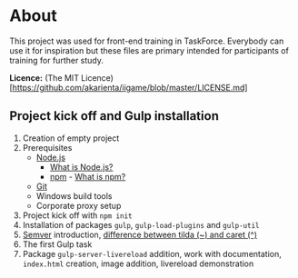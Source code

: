 # About
This project was used for front-end training in TaskForce. Everybody can use it for inspiration but these files are primary intended for participants of training for further study.

**Licence:** (The MIT Licence)[https://github.com/akarienta/iigame/blob/master/LICENSE.md]

## Project kick off and Gulp installation
 1. Creation of empty project
 2. Prerequisites
	 - [Node.js](http://nodejs.org)
		 - [What is Node.js?](https://nodejs.org/en/about)
		 -  [npm](https://www.npmjs.com) - [What is npm?](https://docs.npmjs.com/getting-started/what-is-npm)
	 - [Git](https://git-scm.com)
	 - Windows build tools
	 - Corporate proxy setup
 3. Project kick off with `npm init`
 4. Installation of packages  `gulp`, `gulp-load-plugins` and `gulp-util`
 5. [Semver](http://semver.org) introduction, [difference between tilda (~) and caret (^)](https://nodesource.com/blog/semver-tilde-and-caret)
 6.  The first Gulp task
 7. Package `gulp-server-livereload` addition, work with documentation, `index.html` creation, image addition, livereload demonstration